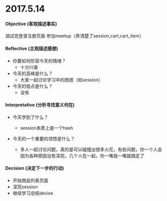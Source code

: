 # 2017.5.14
#### Objective (客观描述事实)
调试完登录注册页面
参加meetup（弄清楚了session,cart,cart_item）

#### Reflective (主观描述感想)
* 你要如何形容今天的情绪？
	* 十分兴奋
* 今天的高峰是什么？
	* 大家一起讨论学习中的困惑（如session）
* 今天的低点是什么？
	* 没有

#### Interpretative (分析寻找意义何在)
* 今天学到了什么？
	* session本质上是一个hash

* 今天的一个重要的领悟是什么？
	* 多人一起讨论问题，真的是可以碰撞出很多火花，有些问题，你一个人会因为各种原因没有深究，几个人在一起，你一嘴我一嘴就搞定了

#### Decision (决定下一步的行动)
* 开始商品列表页面
* 深究session
* 继续学习总结devise